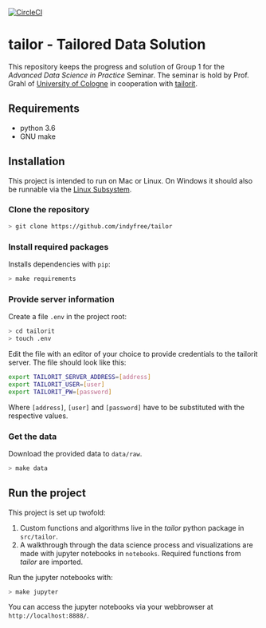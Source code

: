 [![CircleCI](https://circleci.com/gh/indyfree/tailor.svg?style=svg&circle-token=9ef56e6ccc4ae36b491f9cd438f6921d5b258727)](https://circleci.com/gh/indyfree/tailor)
# tailor - Tailored Data Solution
This repository keeps the progress and solution of Group 1 for the *Advanced Data Science in Practice* Seminar.
The seminar is hold by Prof. Grahl of [University of Cologne](http://www.digital.uni-koeln.de/de/team/prof-dr-joern-grahl/) in cooperation with [tailorit](https://www.tailorit.de).

## Requirements
- python 3.6
- GNU make

## Installation
This project is intended to run on Mac or Linux. On Windows it should also be runnable via the [Linux Subsystem](https://docs.microsoft.com/en-us/windows/wsl/install-win10).

### Clone the repository
```bash
> git clone https://github.com/indyfree/tailor
```

### Install required packages
Installs dependencies with `pip`:
```bash
> make requirements
```

### Provide server information
Create a file `.env` in the project root:
```bash
> cd tailorit
> touch .env
```
Edit the file with an editor of your choice to provide credentials to the tailorit server. The file should look like this:
```bash
export TAILORIT_SERVER_ADDRESS=[address]
export TAILORIT_USER=[user]
export TAILORIT_PW=[password]
```
Where `[address]`, `[user]` and `[password]` have to be substituted with the respective values.

### Get the data
Download the provided data to `data/raw`.
```bash
> make data
```
## Run the project
This project is set up twofold:
1. Custom functions and algorithms live in the *tailor* python package in `src/tailor`.
2. A walkthrough through the data science process and visualizations are made with jupyter notebooks in `notebooks`. Required functions from *tailor* are imported.

Run the jupyter notebooks with:
```bash
> make jupyter
```

You can access the jupyter notebooks via your webbrowser at `http://localhost:8888/`.
